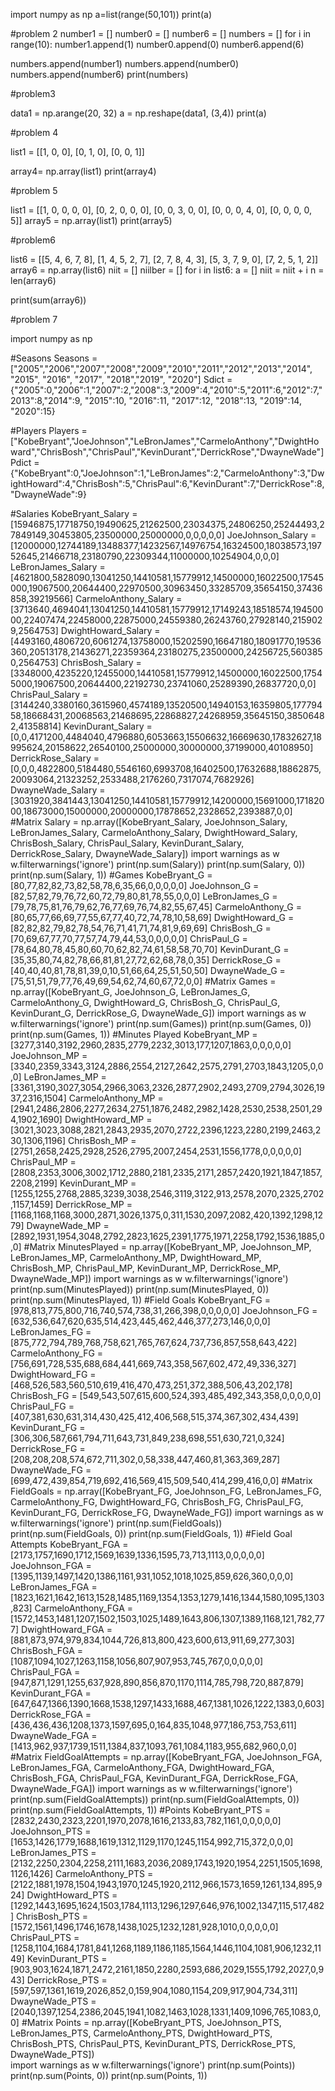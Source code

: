 import numpy as np
a=list(range(50,101))
print(a)

#problem 2
number1 = []
number0 = []
number6 = []
numbers = []
for i in range(10):
    number1.append(1)
    number0.append(0)
    number6.append(6)

numbers.append(number1)
numbers.append(number0)
numbers.append(number6)
print(numbers)

#problem3

data1 = np.arange(20, 32)
a = np.reshape(data1, (3,4))
print(a)

#problem 4

list1 = [[1, 0, 0], [0, 1, 0], [0, 0, 1]]

array4= np.array(list1)
print(array4)

#problem 5

list1 = [[1, 0, 0, 0, 0], [0, 2, 0, 0, 0], [0, 0, 3, 0, 0], [0, 0, 0, 4, 0], [0, 0, 0, 0, 5]]
array5 = np.array(list1)
print(array5)

#problem6

list6 = [[5, 4, 6, 7, 8], [1, 4, 5, 2, 7], [2, 7, 8, 4, 3], [5, 3, 7, 9, 0], [7, 2, 5, 1, 2]]
array6 = np.array(list6)
niit = []
niilber = []
for i in list6:
    a = []
    niit = niit + i
n = len(array6)
    
print(sum(array6))

#problem 7


import numpy as np

#Seasons
Seasons = ["2005","2006","2007","2008","2009","2010","2011","2012","2013","2014", "2015", "2016", "2017", "2018","2019", "2020"]
Sdict = {"2005":0,"2006":1,"2007":2,"2008":3,"2009":4,"2010":5,"2011":6,"2012":7,"2013":8,"2014":9, "2015":10, "2016":11, "2017":12, "2018":13, "2019":14, "2020":15}

#Players
Players = ["KobeBryant","JoeJohnson","LeBronJames","CarmeloAnthony","DwightHoward","ChrisBosh","ChrisPaul","KevinDurant","DerrickRose","DwayneWade"]
Pdict = {"KobeBryant":0,"JoeJohnson":1,"LeBronJames":2,"CarmeloAnthony":3,"DwightHoward":4,"ChrisBosh":5,"ChrisPaul":6,"KevinDurant":7,"DerrickRose":8,"DwayneWade":9}

#Salaries
KobeBryant_Salary = [15946875,17718750,19490625,21262500,23034375,24806250,25244493,27849149,30453805,23500000,25000000,0,0,0,0,0]
JoeJohnson_Salary = [12000000,12744189,13488377,14232567,14976754,16324500,18038573,19752645,21466718,23180790,22309344,11000000,10254904,0,0,0]
LeBronJames_Salary = [4621800,5828090,13041250,14410581,15779912,14500000,16022500,17545000,19067500,20644400,22970500,30963450,33285709,35654150,37436858,39219566]
CarmeloAnthony_Salary = [3713640,4694041,13041250,14410581,15779912,17149243,18518574,19450000,22407474,22458000,22875000,24559380,26243760,27928140,2159029,2564753]
DwightHoward_Salary = [4493160,4806720,6061274,13758000,15202590,16647180,18091770,19536360,20513178,21436271,22359364,23180275,23500000,24256725,5603850,2564753]
ChrisBosh_Salary = [3348000,4235220,12455000,14410581,15779912,14500000,16022500,17545000,19067500,20644400,22192730,23741060,25289390,26837720,0,0]
ChrisPaul_Salary = [3144240,3380160,3615960,4574189,13520500,14940153,16359805,17779458,18668431,20068563,21468695,22868827,24268959,35645150,38506482,41358814]
KevinDurant_Salary = [0,0,4171200,4484040,4796880,6053663,15506632,16669630,17832627,18995624,20158622,26540100,25000000,30000000,37199000,40108950]
DerrickRose_Salary = [0,0,0,4822800,5184480,5546160,6993708,16402500,17632688,18862875,20093064,21323252,2533488,2176260,7317074,7682926]
DwayneWade_Salary = [3031920,3841443,13041250,14410581,15779912,14200000,15691000,17182000,18673000,15000000,20000000,17878652,2328652,2393887,0,0]
#Matrix
Salary = np.array([KobeBryant_Salary, JoeJohnson_Salary, LeBronJames_Salary, CarmeloAnthony_Salary, DwightHoward_Salary, ChrisBosh_Salary, ChrisPaul_Salary, KevinDurant_Salary, DerrickRose_Salary, DwayneWade_Salary])
import warnings as w
w.filterwarnings('ignore')
print(np.sum(Salary))
print(np.sum(Salary, 0))
print(np.sum(Salary, 1))
#Games 
KobeBryant_G = [80,77,82,82,73,82,58,78,6,35,66,0,0,0,0,0]
JoeJohnson_G = [82,57,82,79,76,72,60,72,79,80,81,78,55,0,0,0]
LeBronJames_G = [79,78,75,81,76,79,62,76,77,69,76,74,82,55,67,45]
CarmeloAnthony_G = [80,65,77,66,69,77,55,67,77,40,72,74,78,10,58,69]
DwightHoward_G = [82,82,82,79,82,78,54,76,71,41,71,74,81,9,69,69]
ChrisBosh_G = [70,69,67,77,70,77,57,74,79,44,53,0,0,0,0,0]
ChrisPaul_G = [78,64,80,78,45,80,60,70,62,82,74,61,58,58,70,70]
KevinDurant_G = [35,35,80,74,82,78,66,81,81,27,72,62,68,78,0,35]
DerrickRose_G = [40,40,40,81,78,81,39,0,10,51,66,64,25,51,50,50]
DwayneWade_G = [75,51,51,79,77,76,49,69,54,62,74,60,67,72,0,0]
#Matrix
Games = np.array([KobeBryant_G, JoeJohnson_G, LeBronJames_G, CarmeloAnthony_G, DwightHoward_G, ChrisBosh_G, ChrisPaul_G, KevinDurant_G, DerrickRose_G, DwayneWade_G])
import warnings as w
w.filterwarnings('ignore')
print(np.sum(Games))
print(np.sum(Games, 0))
print(np.sum(Games, 1))
#Minutes Played
KobeBryant_MP = [3277,3140,3192,2960,2835,2779,2232,3013,177,1207,1863,0,0,0,0,0]
JoeJohnson_MP = [3340,2359,3343,3124,2886,2554,2127,2642,2575,2791,2703,1843,1205,0,0,0]
LeBronJames_MP = [3361,3190,3027,3054,2966,3063,2326,2877,2902,2493,2709,2794,3026,1937,2316,1504]
CarmeloAnthony_MP = [2941,2486,2806,2277,2634,2751,1876,2482,2982,1428,2530,2538,2501,294,1902,1690]
DwightHoward_MP = [3021,3023,3088,2821,2843,2935,2070,2722,2396,1223,2280,2199,2463,230,1306,1196]
ChrisBosh_MP = [2751,2658,2425,2928,2526,2795,2007,2454,2531,1556,1778,0,0,0,0,0]
ChrisPaul_MP = [2808,2353,3006,3002,1712,2880,2181,2335,2171,2857,2420,1921,1847,1857,2208,2199]
KevinDurant_MP = [1255,1255,2768,2885,3239,3038,2546,3119,3122,913,2578,2070,2325,2702,1157,1459]
DerrickRose_MP = [1168,1168,1168,3000,2871,3026,1375,0,311,1530,2097,2082,420,1392,1298,1279]
DwayneWade_MP = [2892,1931,1954,3048,2792,2823,1625,2391,1775,1971,2258,1792,1536,1885,0,0]
#Matrix
MinutesPlayed = np.array([KobeBryant_MP, JoeJohnson_MP, LeBronJames_MP, CarmeloAnthony_MP, DwightHoward_MP, ChrisBosh_MP, ChrisPaul_MP, KevinDurant_MP, DerrickRose_MP, DwayneWade_MP])
import warnings as w
w.filterwarnings('ignore')
print(np.sum(MinutesPlayed))
print(np.sum(MinutesPlayed, 0))
print(np.sum(MinutesPlayed, 1))
#Field Goals
KobeBryant_FG = [978,813,775,800,716,740,574,738,31,266,398,0,0,0,0,0]
JoeJohnson_FG = [632,536,647,620,635,514,423,445,462,446,377,273,146,0,0,0]
LeBronJames_FG = [875,772,794,789,768,758,621,765,767,624,737,736,857,558,643,422]
CarmeloAnthony_FG = [756,691,728,535,688,684,441,669,743,358,567,602,472,49,336,327]
DwightHoward_FG = [468,526,583,560,510,619,416,470,473,251,372,388,506,43,202,178]
ChrisBosh_FG = [549,543,507,615,600,524,393,485,492,343,358,0,0,0,0,0]
ChrisPaul_FG = [407,381,630,631,314,430,425,412,406,568,515,374,367,302,434,439]
KevinDurant_FG = [306,306,587,661,794,711,643,731,849,238,698,551,630,721,0,324]
DerrickRose_FG = [208,208,208,574,672,711,302,0,58,338,447,460,81,363,369,287]
DwayneWade_FG = [699,472,439,854,719,692,416,569,415,509,540,414,299,416,0,0]
#Matrix
FieldGoals  = np.array([KobeBryant_FG, JoeJohnson_FG, LeBronJames_FG, CarmeloAnthony_FG, DwightHoward_FG, ChrisBosh_FG, ChrisPaul_FG, KevinDurant_FG, DerrickRose_FG, DwayneWade_FG])
import warnings as w
w.filterwarnings('ignore')
print(np.sum(FieldGoals))
print(np.sum(FieldGoals, 0))
print(np.sum(FieldGoals, 1))
#Field Goal Attempts
KobeBryant_FGA = [2173,1757,1690,1712,1569,1639,1336,1595,73,713,1113,0,0,0,0,0]
JoeJohnson_FGA = [1395,1139,1497,1420,1386,1161,931,1052,1018,1025,859,626,360,0,0,0]
LeBronJames_FGA = [1823,1621,1642,1613,1528,1485,1169,1354,1353,1279,1416,1344,1580,1095,1303,823]
CarmeloAnthony_FGA = [1572,1453,1481,1207,1502,1503,1025,1489,1643,806,1307,1389,1168,121,782,777]
DwightHoward_FGA = [881,873,974,979,834,1044,726,813,800,423,600,613,911,69,277,303]
ChrisBosh_FGA = [1087,1094,1027,1263,1158,1056,807,907,953,745,767,0,0,0,0,0]
ChrisPaul_FGA = [947,871,1291,1255,637,928,890,856,870,1170,1114,785,798,720,887,879]
KevinDurant_FGA = [647,647,1366,1390,1668,1538,1297,1433,1688,467,1381,1026,1222,1383,0,603]
DerrickRose_FGA = [436,436,436,1208,1373,1597,695,0,164,835,1048,977,186,753,753,611]
DwayneWade_FGA = [1413,962,937,1739,1511,1384,837,1093,761,1084,1183,955,682,960,0,0]
#Matrix
FieldGoalAttempts = np.array([KobeBryant_FGA, JoeJohnson_FGA, LeBronJames_FGA, CarmeloAnthony_FGA, DwightHoward_FGA, ChrisBosh_FGA, ChrisPaul_FGA, KevinDurant_FGA, DerrickRose_FGA, DwayneWade_FGA])
import warnings as w
w.filterwarnings('ignore')
print(np.sum(FieldGoalAttempts))
print(np.sum(FieldGoalAttempts, 0))
print(np.sum(FieldGoalAttempts, 1))
#Points
KobeBryant_PTS = [2832,2430,2323,2201,1970,2078,1616,2133,83,782,1161,0,0,0,0,0]
JoeJohnson_PTS = [1653,1426,1779,1688,1619,1312,1129,1170,1245,1154,992,715,372,0,0,0]
LeBronJames_PTS = [2132,2250,2304,2258,2111,1683,2036,2089,1743,1920,1954,2251,1505,1698,1126,1426]
CarmeloAnthony_PTS = [2122,1881,1978,1504,1943,1970,1245,1920,2112,966,1573,1659,1261,134,895,924]
DwightHoward_PTS = [1292,1443,1695,1624,1503,1784,1113,1296,1297,646,976,1002,1347,115,517,482]
ChrisBosh_PTS = [1572,1561,1496,1746,1678,1438,1025,1232,1281,928,1010,0,0,0,0,0]
ChrisPaul_PTS = [1258,1104,1684,1781,841,1268,1189,1186,1185,1564,1446,1104,1081,906,1232,1149]
KevinDurant_PTS = [903,903,1624,1871,2472,2161,1850,2280,2593,686,2029,1555,1792,2027,0,943]
DerrickRose_PTS = [597,597,1361,1619,2026,852,0,159,904,1080,1154,209,917,904,734,311]
DwayneWade_PTS = [2040,1397,1254,2386,2045,1941,1082,1463,1028,1331,1409,1096,765,1083,0,0]
#Matrix
Points = np.array([KobeBryant_PTS, JoeJohnson_PTS, LeBronJames_PTS, CarmeloAnthony_PTS, DwightHoward_PTS, ChrisBosh_PTS, ChrisPaul_PTS, KevinDurant_PTS, DerrickRose_PTS, DwayneWade_PTS])             
import warnings as w
w.filterwarnings('ignore')
print(np.sum(Points))
print(np.sum(Points, 0))
print(np.sum(Points, 1))
